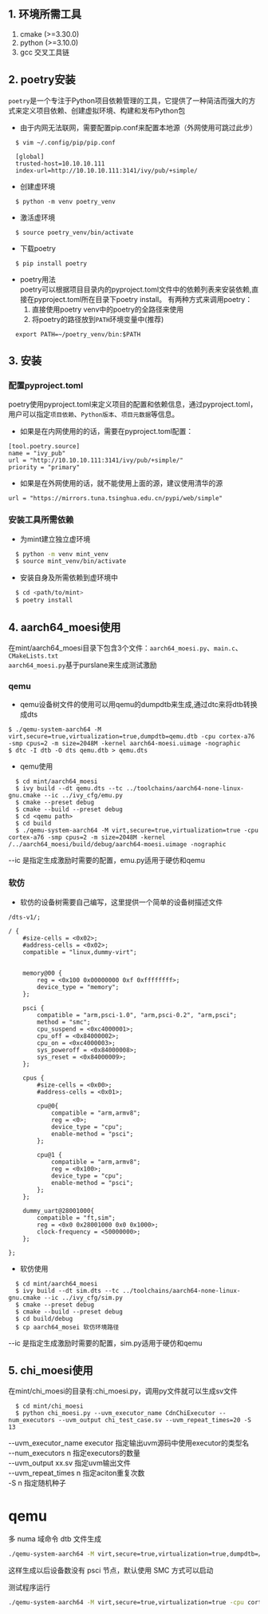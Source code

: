 ## 1. 环境所需工具

1. cmake (>=3.30.0)  
2. python (>=3.10.0)
3. gcc 交叉工具链

## 2. poetry安装
`poetry`是一个专注于Python项目依赖管理的工具，它提供了一种简洁而强大的方式来定义项目依赖、创建虚拟环境、构建和发布Python包  

* 由于内网无法联网，需要配置pip.conf来配置本地源（外网使用可跳过此步）
```
  $ vim ~/.config/pip/pip.conf
```
```
  [global]
  trusted-host=10.10.10.111
  index-url=http://10.10.10.111:3141/ivy/pub/+simple/
```
* 创建虚环境
```
  $ python -m venv poetry_venv
```
* 激活虚环境
```
  $ source poetry_venv/bin/activate
```
* 下载poetry
```
  $ pip install poetry
```
* poetry用法  
  poetry可以根据项目目录内的pyproject.toml文件中的依赖列表来安装依赖,直接在pyproject.toml所在目录下poetry install。
  有两种方式来调用poetry：  
  1. 直接使用poetry venv中的poetry的全路径来使用
  2. 将poetry的路径放到`PATH`环境变量中(推荐)
```
  export PATH=~/poetry_venv/bin:$PATH 
```
  
## 3. 安装
### 配置pyproject.toml
poetry使用pyproject.toml来定义项目的配置和依赖信息，通过pyproject.toml，用户可以指定`项目依赖`、`Python版本`、`项目元数据`等信息。   

* 如果是在内网使用的的话，需要在pyproject.toml配置：
```
[tool.poetry.source]
name = "ivy_pub"
url = "http://10.10.10.111:3141/ivy/pub/+simple/"
priority = "primary"
```
* 如果是在外网使用的话，就不能使用上面的源，建议使用清华的源
```
url = "https://mirrors.tuna.tsinghua.edu.cn/pypi/web/simple"
```

### 安装工具所需依赖
* 为mint建立独立虚环境
```bash
  $ python -m venv mint_venv
  $ source mint_venv/bin/activate
```
* 安装自身及所需依赖到虚环境中
```bash
  $ cd <path/to/mint>
  $ poetry install
``` 

## 4. aarch64_moesi使用
在mint/aarch64_moesi目录下包含3个文件：`aarch64_moesi.py`、`main.c`、`CMakeLists.txt`  
`aarch64_moesi.py`基于purslane来生成测试激励  
### qemu
* qemu设备树文件的使用可以用qemu的dumpdtb来生成,通过dtc来将dtb转换成dts
```
$ ./qemu-system-aarch64 -M virt,secure=true,virtualization=true,dumpdtb=qemu.dtb -cpu cortex-a76 -smp cpus=2 -m size=2048M -kernel aarch64-moesi.uimage -nographic
$ dtc -I dtb -O dts qemu.dtb > qemu.dts
```
* qemu使用
```
  $ cd mint/aarch64_moesi
  $ ivy build --dt qemu.dts --tc ../toolchains/aarch64-none-linux-gnu.cmake --ic ../ivy_cfg/emu.py
  $ cmake --preset debug
  $ cmake --build --preset debug
  $ cd <qemu path>
  $ cd build
  $ ./qemu-system-aarch64 -M virt,secure=true,virtualization=true -cpu cortex-a76 -smp cpus=2 -m size=2048M -kernel /../aarch64_moesi/build/debug/aarch64-moesi.uimage -nographic
```
--ic 是指定生成激励时需要的配置，emu.py适用于硬仿和qemu

### 软仿
* 软仿的设备树需要自己编写，这里提供一个简单的设备树描述文件
```
/dts-v1/;

/ {
	#size-cells = <0x02>;
	#address-cells = <0x02>;
	compatible = "linux,dummy-virt";

	
	memory@00 {
		reg = <0x100 0x00000000 0xf 0xffffffff>;
		device_type = "memory";
	};

	psci {
		compatible = "arm,psci-1.0", "arm,psci-0.2", "arm,psci";
		method = "smc";
		cpu_suspend = <0xc4000001>;
		cpu_off = <0x84000002>;
		cpu_on = <0xc4000003>;
		sys_poweroff = <0x84000008>;
		sys_reset = <0x84000009>;
	};
	
	cpus {
		#size-cells = <0x00>;
		#address-cells = <0x01>;

		cpu@0{
			compatible = "arm,armv8";
			reg = <0>;
			device_type = "cpu";
			enable-method = "psci";
		};

		cpu@1 {
			compatible = "arm,armv8";
			reg = <0x100>;
			device_type = "cpu";
			enable-method = "psci";
		};
	};

	dummy_uart@28001000{
		compatible = "ft,sim";
		reg = <0x0 0x28001000 0x0 0x1000>;
		clock-frequency = <50000000>;
	};

};
```  
* 软仿使用
```
  $ cd mint/aarch64_moesi
  $ ivy build --dt sim.dts --tc ../toolchains/aarch64-none-linux-gnu.cmake --ic ../ivy_cfg/sim.py
  $ cmake --preset debug
  $ cmake --build --preset debug
  $ cd build/debug
  $ cp aarch64_mosei 软仿环境路径
```  
--ic 是指定生成激励时需要的配置，sim.py适用于硬仿和qemu

## 5. chi_moesi使用
在mint/chi_moesi的目录有:chi_moesi.py，调用py文件就可以生成sv文件
```
  $ cd mint/chi_moesi
  $ python chi_moesi.py --uvm_executor_name CdnChiExecutor --num_executors --uvm_output chi_test_case.sv --uvm_repeat_times=20 -S 13
```
 --uvm_executor_name executor 指定输出uvm源码中使用executor的类型名  
 --num_executors n 指定executors的数量  
 --uvm_output xx.sv 指定uvm输出文件  
 --uvm_repeat_times n 指定aciton重复次数  
 -S n 指定随机种子

# qemu
多 numa 域命令
dtb 文件生成
```sh
./qemu-system-aarch64 -M virt,secure=true,virtualization=true,dumpdtb=/qemu_image/qemu.dtb -cpu cortex-a76 -smp cpus=8 -m size=4096M -machine hmat=on -object memory-backend-ram,id=mem0,size=1024M -object memory-backend-ram,id=mem1,size=1024M -object memory-backend-ram,id=mem2,size=1024M -object memory-backend-ram,id=mem3,size=1024M -numa node,memdev=mem0,cpus=0-1,nodeid=0,initiator=0 -numa node,memdev=mem1,cpus=2-3,nodeid=1,initiator=1 -numa node,memdev=mem2,cpus=4-5,nodeid=2,initiator=2 -numa node,memdev=mem3,cpus=6-7,nodeid=3,initiator=3
```

这样生成以后设备数没有 psci 节点，默认使用 SMC 方式可以启动

测试程序运行
```sh
./qemu-system-aarch64 -M virt,secure=true,virtualization=true -cpu cortex-a76 -smp cpus=8 -m size=4096M -machine hmat=on -object memory-backend-ram,id=mem0,size=1024M -object memory-backend-ram,id=mem1,size=1024M -object memory-backend-ram,id=mem2,size=1024M -object memory-backend-ram,id=mem3,size=1024M -numa node,memdev=mem0,cpus=0-1,nodeid=0,initiator=0 -numa node,memdev=mem1,cpus=2-3,nodeid=1,initiator=1 -numa node,memdev=mem2,cpus=4-5,nodeid=2,initiator=2 -numa node,memdev=mem3,cpus=6-7,nodeid=3,initiator=3 -nographic -kernel /home/xuncq/stiwork/mint/mint/memory_bandwidth/build/debug/membw.uimage
```